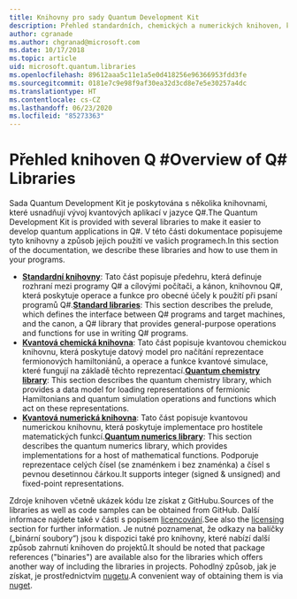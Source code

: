 ```yaml
---
title: Knihovny pro sady Quantum Development Kit
description: Přehled standardních, chemických a numerických knihoven, které jsou součástí sady Microsoft Quantum Development Kit
author: cgranade
ms.author: chgranad@microsoft.com
ms.date: 10/17/2018
ms.topic: article
uid: microsoft.quantum.libraries
ms.openlocfilehash: 89612aaa5c11e1a5e0d418256e96366953fdd3fe
ms.sourcegitcommit: 0181e7c9e98f9af30ea32d3cd8e7e5e30257a4dc
ms.translationtype: HT
ms.contentlocale: cs-CZ
ms.lasthandoff: 06/23/2020
ms.locfileid: "85273363"
---
```

# <a name="overview-of-q-libraries"></a><span data-ttu-id="0c3ae-103">Přehled knihoven Q #</span><span class="sxs-lookup"><span data-stu-id="0c3ae-103">Overview of Q# Libraries</span></span>
<span data-ttu-id="0c3ae-104">Sada Quantum Development Kit je poskytována s několika knihovnami, které usnadňují vývoj kvantových aplikací v jazyce Q#.</span><span class="sxs-lookup"><span data-stu-id="0c3ae-104">The Quantum Development Kit is provided with several libraries to make it easier to develop quantum applications in Q#.</span></span>
<span data-ttu-id="0c3ae-105">V této části dokumentace popisujeme tyto knihovny a způsob jejich použití ve vašich programech.</span><span class="sxs-lookup"><span data-stu-id="0c3ae-105">In this section of the documentation, we describe these libraries and how to use them in your programs.</span></span>

- <span data-ttu-id="0c3ae-106">[**Standardní knihovny**](xref:microsoft.quantum.libraries.standard.intro): Tato část popisuje předehru, která definuje rozhraní mezi programy Q# a cílovými počítači, a kánon, knihovnou Q#, která poskytuje operace a funkce pro obecné účely k použití při psaní programů Q#.</span><span class="sxs-lookup"><span data-stu-id="0c3ae-106">[**Standard libraries**](xref:microsoft.quantum.libraries.standard.intro): This section describes the prelude, which defines the interface between Q# programs and target machines, and the canon, a Q# library that provides general-purpose operations and functions for use in writing Q# programs.</span></span>
- <span data-ttu-id="0c3ae-107">[**Kvantová chemická knihovna**](xref:microsoft.quantum.chemistry.concepts.intro): Tato část popisuje kvantovou chemickou knihovnu, která poskytuje datový model pro načítání reprezentace fermionových hamiltoniánů, a operace a funkce kvantové simulace, které fungují na základě těchto reprezentací.</span><span class="sxs-lookup"><span data-stu-id="0c3ae-107">[**Quantum chemistry library**](xref:microsoft.quantum.chemistry.concepts.intro): This section describes the quantum chemistry library, which provides a data model for loading representations of fermionic Hamiltonians and quantum simulation operations and functions which act on these representations.</span></span>
- <span data-ttu-id="0c3ae-108">[**Kvantová numerická knihovna**](xref:microsoft.quantum.numerics.intro): Tato část popisuje kvantovou numerickou knihovnu, která poskytuje implementace pro hostitele matematických funkcí.</span><span class="sxs-lookup"><span data-stu-id="0c3ae-108">[**Quantum numerics library**](xref:microsoft.quantum.numerics.intro): This section describes the quantum numerics library, which provides implementations for a host of mathematical functions.</span></span> <span data-ttu-id="0c3ae-109">Podporuje reprezentace celých čísel (se znaménkem i bez znaménka) a čísel s pevnou desetinnou čárkou.</span><span class="sxs-lookup"><span data-stu-id="0c3ae-109">It supports integer (signed & unsigned) and fixed-point representations.</span></span>

<span data-ttu-id="0c3ae-110">Zdroje knihoven včetně ukázek kódu lze získat z GitHubu.</span><span class="sxs-lookup"><span data-stu-id="0c3ae-110">Sources of the libraries as well as code samples can be obtained from GitHub.</span></span> <span data-ttu-id="0c3ae-111">Další informace najdete také v části s popisem [licencování](xref:microsoft.quantum.libraries.licensing).</span><span class="sxs-lookup"><span data-stu-id="0c3ae-111">See also the [licensing](xref:microsoft.quantum.libraries.licensing) section for further information.</span></span> <span data-ttu-id="0c3ae-112">Je nutné poznamenat, že odkazy na balíčky („binární soubory“) jsou k dispozici také pro knihovny, které nabízí další způsob zahrnutí knihoven do projektů.</span><span class="sxs-lookup"><span data-stu-id="0c3ae-112">It should be noted that package references ("binaries") are available also for the libraries which offers another way of including the libraries in projects.</span></span> <span data-ttu-id="0c3ae-113">Pohodlný způsob, jak je získat, je prostřednictvím [nugetu](https://nuget.org).</span><span class="sxs-lookup"><span data-stu-id="0c3ae-113">A convenient way of obtaining them is via [nuget](https://nuget.org).</span></span>
